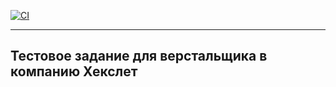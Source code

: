[![CI](https://github.com/SkrMkr/test_Task/actions/workflows/test.yml/badge.svg)](https://github.com/SkrMkr/test_Task/actions/workflows/test.yml) 
***

## Тестовое задание для верстальщика в компанию Хекслет
